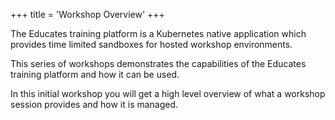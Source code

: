 +++
title = 'Workshop Overview'
+++

The Educates training platform is a Kubernetes native application which provides
time limited sandboxes for hosted workshop environments.

This series of workshops demonstrates the capabilities of the Educates training
platform and how it can be used.

In this initial workshop you will get a high level overview of what a workshop
session provides and how it is managed.
